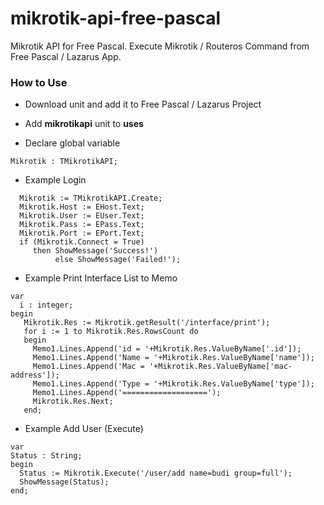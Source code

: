 # mikrotik-api-free-pascal
Mikrotik API for Free Pascal. Execute Mikrotik / Routeros Command from Free Pascal / Lazarus App.

### How to Use

- Download unit and add it to Free Pascal / Lazarus Project

- Add **mikrotikapi** unit to **uses** 

- Declare global variable 

```
Mikrotik : TMikrotikAPI; 
```

- Example Login 

```
  Mikrotik := TMikrotikAPI.Create;
  Mikrotik.Host := EHost.Text;
  Mikrotik.User := EUser.Text;
  Mikrotik.Pass := EPass.Text;
  Mikrotik.Port := EPort.Text;
  if (Mikrotik.Connect = True)
     then ShowMessage('Success!')
          else ShowMessage('Failed!');  
```

- Example Print Interface List to Memo

```
var
  i : integer;
begin
   Mikrotik.Res := Mikrotik.getResult('/interface/print');
   for i := 1 to Mikrotik.Res.RowsCount do
   begin
     Memo1.Lines.Append('id = '+Mikrotik.Res.ValueByName['.id']);
     Memo1.Lines.Append('Name = '+Mikrotik.Res.ValueByName['name']);
     Memo1.Lines.Append('Mac = '+Mikrotik.Res.ValueByName['mac-address']);
     Memo1.Lines.Append('Type = '+Mikrotik.Res.ValueByName['type']);
     Memo1.Lines.Append('===================');
     Mikrotik.Res.Next;
   end;  
```

- Example Add User (Execute) 

```
var
Status : String;
begin
  Status := Mikrotik.Execute('/user/add name=budi group=full');
  ShowMessage(Status);
end;  
```

